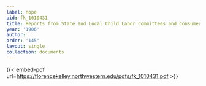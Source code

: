 ```yaml
---
label: nope
pid: fk_1010431
title: Reports from State and Local Child Labor Committees and Consumers' Leagues
year: '1906'
author:
order: '145'
layout: single
collection: documents
---
```



{{< embed-pdf url=https://florencekelley.northwestern.edu/pdfs/fk_1010431.pdf >}}
